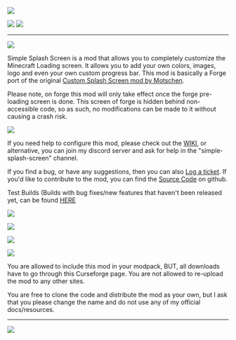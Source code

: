 [![](https://readme.firstdarkdev.xyz/img/sss-logo.png)](https://readme.firstdarkdev.xyz/img/sss-logo.png)

[![](https://ci.explodingcreeper.me/buildStatus/icon?job=Simple+Splash+Screen%2FForge+1.16.5)](https://ci.explodingcreeper.me/job/Simple%20Splash%20Screen/job/Forge%201.16.5/) [![](https://img.shields.io/badge/Hypherion%20Development-%237289DA.svg?style=for-the-badge&logo=discord&logoColor=white)](https://discord.gg/PdVnXf9)

* * *

[![](https://readme.firstdarkdev.xyz/img/sss-overview.png)](https://readme.firstdarkdev.xyz/img/sss-overview.png)

Simple Splash Screen is a mod that allows you to completely customize the Minecraft Loading screen. It allows you to add your own colors, images, logo and even your own custom progress bar. This mod is basically a Forge port of the original [Custom Splash Screen mod by Motschen](https://www.curseforge.com/minecraft/mc-mods/custom-splash-screen).

Please note, on forge this mod will only take effect once the forge pre-loading screen is done. This screen of forge is hidden behind non-accessible code, so as such, no modifications can be made to it without causing a crash risk.

[![](https://readme.firstdarkdev.xyz/img/sss-help.png)](https://readme.firstdarkdev.xyz/img/sss-help.png)

If you need help to configure this mod, please check out the [WIKI]([https://readme.firstdarkdev.xyz/simple-splash-screen/introduction/](https://readme.firstdarkdev.xyz/simple-splash-screen/introduction/)), or alternative, you can join my discord server and ask for help in the "simple-splash-screen" channel.

If you find a bug, or have any suggestions, then you can also [Log a ticket](https://github.com/Exploding-Creeper/SimpleSplashScreen/issues). If you'd like to contribute to the mod, you can find the [Source Code](https://github.com/Exploding-Creeper/SimpleSplashScreen/) on github.

Test Builds (Builds with bug fixes/new features that haven't been released yet, can be found [HERE](https://ci.hypherionmc.me/job/Simple%20Splash%20Screen/job/Forge%201.16.5/)

[![](https://readme.firstdarkdev.xyz/img/sss-examples.png)](https://readme.firstdarkdev.xyz/img/sss-examples.png)

[![](https://readme.firstdarkdev.xyz/img/sss-example-1.png)](https://readme.firstdarkdev.xyz/img/sss-example-1.png)

[![](https://readme.firstdarkdev.xyz/img/sss-example-2.png)](https://readme.firstdarkdev.xyz/img/sss-example-2.png)

[![](https://readme.firstdarkdev.xyz/img/sss-perms.png)](https://readme.firstdarkdev.xyz/img/sss-perms.png)

You are allowed to include this mod in your modpack, BUT, all downloads have to go through this Curseforge page. You are not allowed to re-upload the mod to any other sites.

You are free to clone the code and distribute the mod as your own, but I ask that you please change the name and do not use any of my official docs/resources.

* * *

[![](https://readme.firstdarkdev.xyz/img/bh.jpg)](https://bisecthosting.com/grinched)
